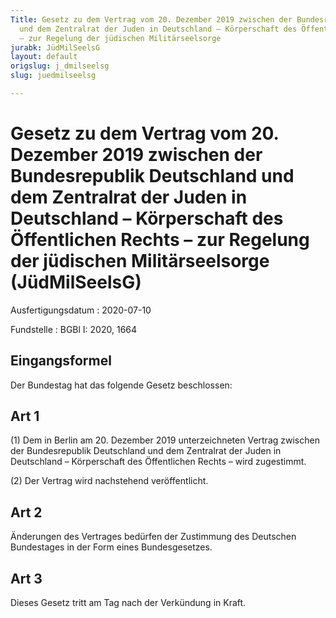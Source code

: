 ```yaml
---
Title: Gesetz zu dem Vertrag vom 20. Dezember 2019 zwischen der Bundesrepublik Deutschland
  und dem Zentralrat der Juden in Deutschland – Körperschaft des Öffentlichen Rechts
  – zur Regelung der jüdischen Militärseelsorge
jurabk: JüdMilSeelsG
layout: default
origslug: j_dmilseelsg
slug: juedmilseelsg

---
```


# Gesetz zu dem Vertrag vom 20. Dezember 2019 zwischen der Bundesrepublik Deutschland und dem Zentralrat der Juden in Deutschland – Körperschaft des Öffentlichen Rechts – zur Regelung der jüdischen Militärseelsorge (JüdMilSeelsG)

Ausfertigungsdatum
:   2020-07-10

Fundstelle
:   BGBl I: 2020, 1664


## Eingangsformel

Der Bundestag hat das folgende Gesetz beschlossen:


## Art 1

(1) Dem in Berlin am 20. Dezember 2019 unterzeichneten Vertrag zwischen der Bundesrepublik Deutschland und dem Zentralrat der Juden in Deutschland – Körperschaft des Öffentlichen Rechts – wird zugestimmt.

(2) Der Vertrag wird nachstehend veröffentlicht.


## Art 2

Änderungen des Vertrages bedürfen der Zustimmung des Deutschen Bundestages in der Form eines Bundesgesetzes.


## Art 3

Dieses Gesetz tritt am Tag nach der Verkündung in Kraft.

